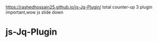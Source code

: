 https://rashedhossain25.github.io/js-Jq-Plugin/
total counter-up 3 plugin important,wow js slide down
# js-Jq-Plugin
